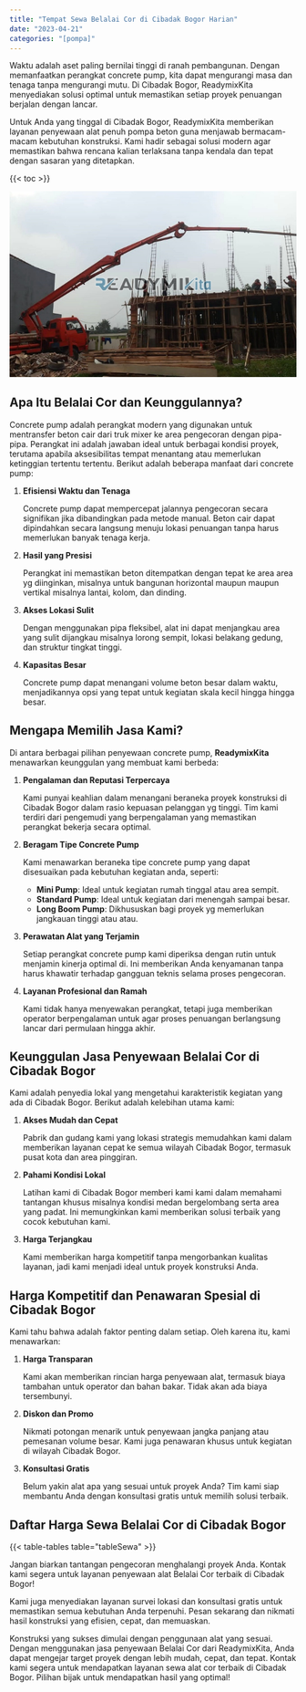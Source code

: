 ```yaml
---
title: "Tempat Sewa Belalai Cor di Cibadak Bogor Harian"
date: "2023-04-21"
categories: "[pompa]"
---
```


Waktu adalah aset paling bernilai tinggi di ranah pembangunan. Dengan memanfaatkan perangkat concrete pump, kita dapat mengurangi masa dan tenaga tanpa mengurangi mutu. Di Cibadak Bogor, ReadymixKita menyediakan solusi optimal untuk memastikan setiap proyek penuangan berjalan dengan lancar.

Untuk Anda yang tinggal di Cibadak Bogor, ReadymixKita memberikan layanan penyewaan alat penuh pompa beton guna menjawab bermacam-macam kebutuhan konstruksi. Kami hadir sebagai solusi modern agar memastikan bahwa rencana kalian terlaksana tanpa kendala dan tepat dengan sasaran yang ditetapkan.

{{< toc >}}

![Tempat Sewa Belalai Cor di Cibadak Bogor Harian](/images/pompa/sewa-pompa-19.jpg)

## Apa Itu Belalai Cor dan Keunggulannya?

Concrete pump adalah perangkat modern yang digunakan untuk mentransfer beton cair dari truk mixer ke area pengecoran dengan pipa-pipa. Perangkat ini adalah jawaban ideal untuk berbagai kondisi proyek, terutama apabila aksesibilitas tempat menantang atau memerlukan ketinggian tertentu tertentu. Berikut adalah beberapa manfaat dari concrete pump:

1. **Efisiensi Waktu dan Tenaga**

   Concrete pump dapat mempercepat jalannya pengecoran secara signifikan jika dibandingkan pada metode manual. Beton cair dapat dipindahkan secara langsung menuju lokasi penuangan tanpa harus memerlukan banyak tenaga kerja.

2. **Hasil yang Presisi**

   Perangkat ini memastikan beton ditempatkan dengan tepat ke area area yg diinginkan, misalnya untuk bangunan horizontal maupun maupun vertikal misalnya lantai, kolom, dan dinding.

3. **Akses Lokasi Sulit**

   Dengan menggunakan pipa fleksibel, alat ini dapat menjangkau area yang sulit dijangkau misalnya lorong sempit, lokasi belakang gedung, dan struktur tingkat tinggi.

4. **Kapasitas Besar**

   Concrete pump dapat menangani volume beton besar dalam waktu, menjadikannya opsi yang tepat untuk kegiatan skala kecil hingga hingga besar.

## Mengapa Memilih Jasa Kami?

Di antara berbagai pilihan penyewaan concrete pump, **ReadymixKita** menawarkan keunggulan yang membuat kami berbeda:

1. **Pengalaman dan Reputasi Terpercaya**

   Kami punyai keahlian dalam menangani beraneka proyek konstruksi di Cibadak Bogor dalam rasio kepuasan pelanggan yg tinggi. Tim kami terdiri dari pengemudi yang berpengalaman yang memastikan perangkat bekerja secara optimal.

2. **Beragam Tipe Concrete Pump**

   Kami menawarkan beraneka tipe concrete pump yang dapat disesuaikan pada kebutuhan kegiatan anda, seperti:
   - **Mini Pump**: Ideal untuk kegiatan rumah tinggal atau area sempit.
   - **Standard Pump**: Ideal untuk kegiatan dari menengah sampai besar.
   - **Long Boom Pump**: Dikhususkan bagi proyek yg memerlukan jangkauan tinggi atau atau.

3. **Perawatan Alat yang Terjamin**

   Setiap perangkat concrete pump kami diperiksa dengan rutin untuk menjamin kinerja optimal di. Ini memberikan Anda kenyamanan tanpa harus khawatir terhadap gangguan teknis selama proses pengecoran.

4. **Layanan Profesional dan Ramah**

   Kami tidak hanya menyewakan perangkat, tetapi juga memberikan operator berpengalaman untuk agar proses penuangan berlangsung lancar dari permulaan hingga akhir.

## Keunggulan Jasa Penyewaan Belalai Cor di Cibadak Bogor

Kami adalah penyedia lokal yang mengetahui karakteristik kegiatan yang ada di Cibadak Bogor. Berikut adalah kelebihan utama kami:

1. **Akses Mudah dan Cepat**

   Pabrik dan gudang kami yang lokasi strategis memudahkan kami dalam memberikan layanan cepat ke semua wilayah Cibadak Bogor, termasuk pusat kota dan area pinggiran.

2. **Pahami Kondisi Lokal**

   Latihan kami di Cibadak Bogor memberi kami kami dalam memahami tantangan khusus misalnya kondisi medan bergelombang serta area yang padat. Ini memungkinkan kami memberikan solusi terbaik yang cocok kebutuhan kami.

3. **Harga Terjangkau**

   Kami memberikan harga kompetitif tanpa mengorbankan kualitas layanan, jadi kami menjadi ideal untuk proyek konstruksi Anda.

## Harga Kompetitif dan Penawaran Spesial di Cibadak Bogor

Kami tahu bahwa adalah faktor penting dalam setiap. Oleh karena itu, kami menawarkan:

1. **Harga Transparan**

   Kami akan memberikan rincian harga penyewaan alat, termasuk biaya tambahan untuk operator dan bahan bakar. Tidak akan ada biaya tersembunyi.

2. **Diskon dan Promo**

   Nikmati potongan menarik untuk penyewaan jangka panjang atau pemesanan volume besar. Kami juga penawaran khusus untuk kegiatan di wilayah Cibadak Bogor.

3. **Konsultasi Gratis**

   Belum yakin alat apa yang sesuai untuk proyek Anda? Tim kami siap membantu Anda dengan konsultasi gratis untuk memilih solusi terbaik.

## Daftar Harga Sewa Belalai Cor di Cibadak Bogor

{{< table-tables table="tableSewa" >}}

Jangan biarkan tantangan pengecoran menghalangi proyek Anda. Kontak kami segera untuk layanan penyewaan alat Belalai Cor terbaik di Cibadak Bogor!

Kami juga menyediakan layanan survei lokasi dan konsultasi gratis untuk memastikan semua kebutuhan Anda terpenuhi. Pesan sekarang dan nikmati hasil konstruksi yang efisien, cepat, dan memuaskan.

Konstruksi yang sukses dimulai dengan penggunaan alat yang sesuai. Dengan menggunakan jasa penyewaan Belalai Cor dari ReadymixKita, Anda dapat mengejar target proyek dengan lebih mudah, cepat, dan tepat. Kontak kami segera untuk mendapatkan layanan sewa alat cor terbaik di Cibadak Bogor. Pilihan bijak untuk mendapatkan hasil yang optimal!